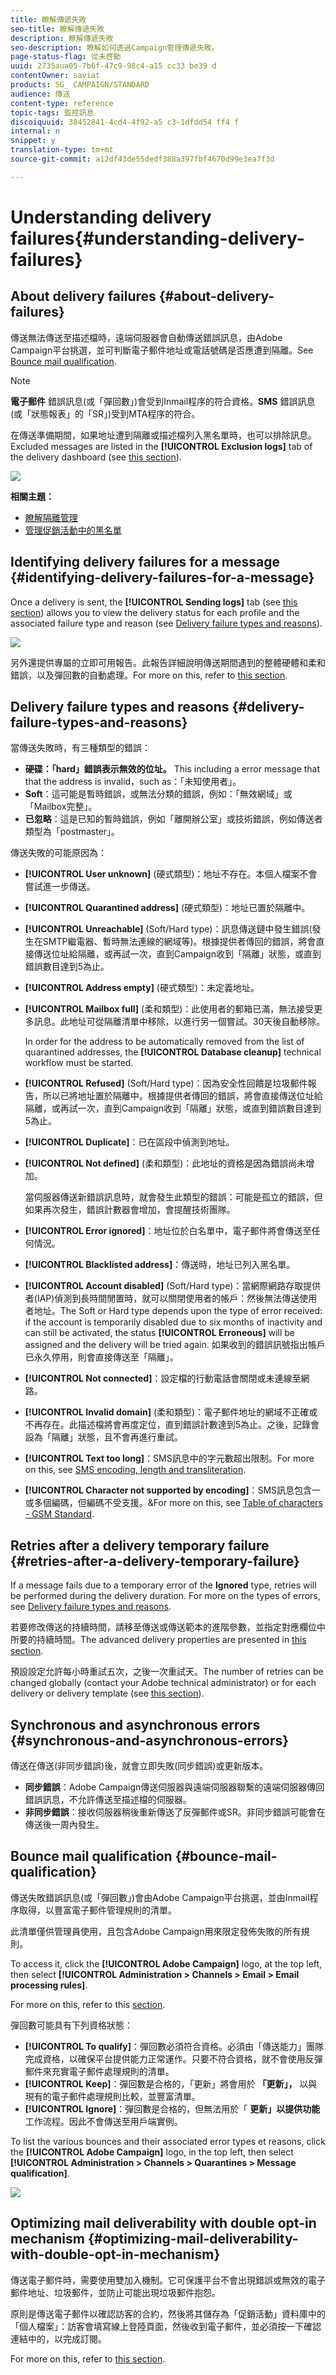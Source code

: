```yaml
---
title: 瞭解傳遞失敗
seo-title: 瞭解傳遞失敗
description: 瞭解傳遞失敗
seo-description: 瞭解如何透過Campaign管理傳遞失敗。
page-status-flag: 從未啓動
uuid: 2735aua05-7b6f-47c9-98c4-a15 cc33 be39 d
contentOwner: saviat
products: SG_ CAMPAIGN/STANDARD
audience: 傳送
content-type: reference
topic-tags: 監控訊息
discoiquuid: 38452841-4cd4-4f92-a5 c3-1dfdd54 ff4 f
internal: n
snippet: y
translation-type: tm+mt
source-git-commit: a12df43de55dedf388a397fbf4670d99e3ea7f3d

---
```



# Understanding delivery failures{#understanding-delivery-failures}

## About delivery failures {#about-delivery-failures}

傳送無法傳送至描述檔時，遠端伺服器會自動傳送錯誤訊息，由Adobe Campaign平台挑選，並可判斷電子郵件地址或電話號碼是否應遭到隔離。See [Bounce mail qualification](../../sending/using/understanding-delivery-failures.md#bounce-mail-qualification).

>[!NOTE]
>
>**電子郵件** 錯誤訊息(或「彈回數」)會受到Inmail程序的符合資格。**SMS** 錯誤訊息(或「狀態報表」的「SR」)受到MTA程序的符合。

在傳送準備期間，如果地址遭到隔離或描述檔列入黑名單時，也可以排除訊息。Excluded messages are listed in the **[!UICONTROL Exclusion logs]** tab of the delivery dashboard (see [this section](../../sending/using/monitoring-a-delivery.md#exclusion-logs)).

![](assets/exclusion_logs.png)

**相關主題：**

* [瞭解隔離管理](../../sending/using/understanding-quarantine-management.md)
* [管理促銷活動中的黑名單](../../audiences/using/about-opt-in-and-opt-out-in-campaign.md)

## Identifying delivery failures for a message {#identifying-delivery-failures-for-a-message}

Once a delivery is sent, the **[!UICONTROL Sending logs]** tab (see [this section](../../sending/using/monitoring-a-delivery.md#sending-logs)) allows you to view the delivery status for each profile and the associated failure type and reason (see [Delivery failure types and reasons](../../sending/using/understanding-delivery-failures.md#delivery-failure-types-and-reasons)).

![](assets/sending_logs.png)

另外還提供專屬的立即可用報告。此報告詳細說明傳送期間遇到的整體硬體和柔和錯誤，以及彈回數的自動處理。For more on this, refer to [this section](../../reporting/using/bounce-summary.md).

## Delivery failure types and reasons {#delivery-failure-types-and-reasons}

當傳送失敗時，有三種類型的錯誤：

* **硬碟：「hard」錯誤表示無效的位址。** This including a error message that that the address is invalid，such as：「未知使用者」。
* **Soft**：這可能是暫時錯誤，或無法分類的錯誤，例如：「無效網域」或「Mailbox完整」。
* **已忽略**：這是已知的暫時錯誤，例如「離開辦公室」或技術錯誤，例如傳送者類型為「postmaster」。

傳送失敗的可能原因為：

* **[!UICONTROL User unknown]** (硬式類型)：地址不存在。本個人檔案不會嘗試進一步傳送。
* **[!UICONTROL Quarantined address]** (硬式類型)：地址已置於隔離中。
* **[!UICONTROL Unreachable]** (Soft/Hard type)：訊息傳送鏈中發生錯誤(發生在SMTP繼電器、暫時無法連線的網域等)。根據提供者傳回的錯誤，將會直接傳送位址給隔離，或再試一次，直到Campaign收到「隔離」狀態，或直到錯誤數目達到5為止。
* **[!UICONTROL Address empty]** (硬式類型)：未定義地址。
* **[!UICONTROL Mailbox full]** (柔和類型)：此使用者的郵箱已滿，無法接受更多訊息。此地址可從隔離清單中移除，以進行另一個嘗試。30天後自動移除。

   In order for the address to be automatically removed from the list of quarantined addresses, the **[!UICONTROL Database cleanup]** technical workflow must be started.

* **[!UICONTROL Refused]** (Soft/Hard type)：因為安全性回饋是垃圾郵件報告，所以已將地址置於隔離中。根據提供者傳回的錯誤，將會直接傳送位址給隔離，或再試一次，直到Campaign收到「隔離」狀態，或直到錯誤數目達到5為止。
* **[!UICONTROL Duplicate]**：已在區段中偵測到地址。
* **[!UICONTROL Not defined]** (柔和類型)：此地址的資格是因為錯誤尚未增加。

   當伺服器傳送新錯誤訊息時，就會發生此類型的錯誤：可能是孤立的錯誤，但如果再次發生，錯誤計數器會增加，會提醒技術團隊。

* **[!UICONTROL Error ignored]**：地址位於白名單中，電子郵件將會傳送至任何情況。
* **[!UICONTROL Blacklisted address]**：傳送時，地址已列入黑名單。
* **[!UICONTROL Account disabled]** (Soft/Hard type)：當網際網路存取提供者(IAP)偵測到長時間閒置時，就可以關閉使用者的帳戶：然後無法傳送使用者地址。The Soft or Hard type depends upon the type of error received: if the account is temporarily disabled due to six months of inactivity and can still be activated, the status **[!UICONTROL Erroneous]** will be assigned and the delivery will be tried again. 如果收到的錯誤訊號指出帳戶已永久停用，則會直接傳送至「隔離」。
* **[!UICONTROL Not connected]**：設定檔的行動電話會關閉或未連線至網路。
* **[!UICONTROL Invalid domain]** (柔和類型)：電子郵件地址的網域不正確或不再存在。此描述檔將會再度定位，直到錯誤計數達到5為止。之後，記錄會設為「隔離」狀態，且不會再進行重試。
* **[!UICONTROL Text too long]**：SMS訊息中的字元數超出限制。For more on this, see [SMS encoding, length and transliteration](../../administration/using/configuring-sms-channel.md#sms-encoding--length-and-transliteration).
* **[!UICONTROL Character not supported by encoding]**：SMS訊息包含一或多個編碼，但編碼不受支援。&amp;For more on this, see [Table of characters - GSM Standard](../../administration/using/configuring-sms-channel.md#table-of-characters---gsm-standard).

## Retries after a delivery temporary failure {#retries-after-a-delivery-temporary-failure}

If a message fails due to a temporary error of the **Ignored** type, retries will be performed during the delivery duration. For more on the types of errors, see [Delivery failure types and reasons](../../sending/using/understanding-delivery-failures.md#delivery-failure-types-and-reasons).

若要修改傳送的持續時間，請移至傳送或傳送範本的進階參數，並指定對應欄位中所要的持續時間。The advanced delivery properties are presented in [this section](../../administration/using/configuring-email-channel.md#validity-period-parameters).

預設設定允許每小時重試五次，之後一次重試天。The number of retries can be changed globally (contact your Adobe technical administrator) or for each delivery or delivery template (see [this section](../../administration/using/configuring-email-channel.md#sending-parameters)).

## Synchronous and asynchronous errors {#synchronous-and-asynchronous-errors}

傳送在傳送(非同步錯誤)後，就會立即失敗(同步錯誤)或更新版本。

* **同步錯誤**：Adobe Campaign傳送伺服器與遠端伺服器聯繫的遠端伺服器傳回錯誤訊息，不允許傳送至描述檔的伺服器。
* **非同步錯誤**：接收伺服器稍後重新傳送了反彈郵件或SR。非同步錯誤可能會在傳送後一周內發生。

## Bounce mail qualification {#bounce-mail-qualification}

傳送失敗錯誤訊息(或「彈回數」)會由Adobe Campaign平台挑選，並由Inmail程序取得，以豐富電子郵件管理規則的清單。

此清單僅供管理員使用，且包含Adobe Campaign用來限定發佈失敗的所有規則。

To access it, click the **[!UICONTROL Adobe Campaign]** logo, at the top left, then select **[!UICONTROL Administration > Channels > Email > Email processing rules]**.

For more on this, refer to this [section](../../administration/using/configuring-email-channel.md#email-processing-rules).

彈回數可能具有下列資格狀態：

* **[!UICONTROL To qualify]**：彈回數必須符合資格。必須由「傳送能力」團隊完成資格，以確保平台提供能力正常運作。只要不符合資格，就不會使用反彈郵件來充實電子郵件處理規則的清單。
* **[!UICONTROL Keep]**：彈回數是合格的，「更新」將會用於 **「更新」，** 以與現有的電子郵件處理規則比較，並豐富清單。
* **[!UICONTROL Ignore]**：彈回數是合格的，但無法用於「 **更新」以提供功能** 工作流程。因此不會傳送至用戶端實例。

To list the various bounces and their associated error types et reasons, click the **[!UICONTROL Adobe Campaign]** logo, in the top left, then select **[!UICONTROL Administration > Channels > Quarantines > Message qualification]**.

![](assets/qualification.png)

## Optimizing mail deliverability with double opt-in mechanism {#optimizing-mail-deliverability-with-double-opt-in-mechanism}

傳送電子郵件時，需要使用雙加入機制。它可保護平台不會出現錯誤或無效的電子郵件地址、垃圾郵件，並防止可能出現垃圾郵件抱怨。

原則是傳送電子郵件以確認訪客的合約，然後將其儲存為「促銷活動」資料庫中的「個人檔案」：訪客會填寫線上登陸頁面，然後收到電子郵件，並必須按一下確認連結中的，以完成訂閱。

For more on this, refer to [this section](../../channels/using/setting-up-a-double-opt-in-process.md).
